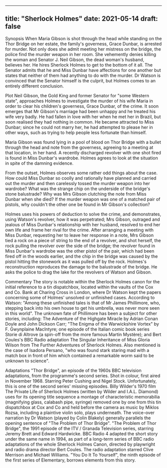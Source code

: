 
---
title: "Sherlock Holmes"
date: 2021-05-14
draft: false
---

Synopsis
When Maria Gibson is shot through the head while standing on the Thor Bridge on her estate, the family's governess, Grace Dunbar, is arrested for murder. Not only does she admit meeting her mistress on the bridge, the police find the murder weapon in her room. She vehemently denies killing the woman and Senator J. Neil Gibson, the dead woman's husband, believes her. He hires Sherlock Holmes to get to the bottom of it all. The Senator admits that he and Miss Dunbar have affections for one another but states that neither of them had anything to do with the murder. Dr Watson is convinced that the Senator himself is the culprit, but Holmes comes to an entirely different conclusion.

Plot
Neil Gibson, the Gold King and former Senator for "some Western state", approaches Holmes to investigate the murder of his wife Maria in order to clear his children's governess, Grace Dunbar, of the crime. It soon emerges that Mr Gibson's marriage had been unhappy and he treated his wife very badly. He had fallen in love with her when he met her in Brazil, but soon realised they had nothing in common. He became attracted to Miss Dunbar; since he could not marry her, he had attempted to please her in other ways, such as trying to help people less fortunate than himself.

Maria Gibson was found lying in a pool of blood on Thor Bridge with a bullet through the head and note from the governess, agreeing to a meeting at that location, in her hand. A recently discharged revolver with one shot fired is found in Miss Dunbar's wardrobe. Holmes agrees to look at the situation in spite of the damning evidence.

From the outset, Holmes observes some rather odd things about the case. How could Miss Dunbar so coolly and rationally have planned and carried out the murder and then carelessly tossed the murder weapon into her wardrobe? What was the strange chip on the underside of the bridge's stone balustrade? Why was Mrs Gibson clutching the note from Miss Dunbar when she died? If the murder weapon was one of a matched pair of pistols, why couldn't the other one be found in Mr Gibson's collection?

Holmes uses his powers of deduction to solve the crime, and demonstrates, using Watson's revolver, how it was perpetrated; Mrs Gibson, outraged and jealous of Miss Dunbar's relationship with her husband, resolved to end her own life and frame her rival for the crime. After arranging a meeting with Miss Dunbar, requesting her to leave her response in a note, Mrs Gibson tied a rock on a piece of string to the end of a revolver, and shot herself, the rock pulling the revolver over the side of the bridge; the revolver found in Miss Dunbar's wardrobe was the other pistol of the pair, which had been fired off in the woods earlier, and the chip in the bridge was caused by the pistol hitting the stonework as it was pulled off by the rock. Holmes's reconstruction reproduces the damage to the balustrade of the bridge. He asks the police to drag the lake for the revolvers of Watson and Gibson.

Commentary
The story is notable within the Sherlock Holmes canon for the initial reference to a tin dispatchbox, located within the vaults of the Cox and Co. Bank at Charing Cross in London, where Dr Watson kept the papers concerning some of Holmes' unsolved or unfinished cases. According to Watson: "Among these unfinished tales is that of Mr James Phillimore, who, stepping back into his own house to get his umbrella, was never more seen in this world". The unknown fate of Phillimore has been a subject for other stories, including: The Adventure of the Highgate Miracle by Adrian Conan Doyle and John Dickson Carr; "The Enigma of the Warwickshire Vortex" by F. Gwynplaine MacIntyre; one episode of the Italian comic book series Storie di Altrove (a spin-off from the more famous Martin Mystère); and Bert Coules's BBC Radio adaptation The Singular Inheritance of Miss Gloria Wilson from The Further Adventures of Sherlock Holmes. Also mentioned is the case of Isadora Persano, "who was found stark staring mad with a match box in front of him which contained a remarkable worm said to be unknown to science".

Adaptations
"Thor Bridge", an episode of the 1960s BBC television adaptations, from the programme's second series. Shot in colour, first aired in November 1968. Starring Peter Cushing and Nigel Stock. Unfortunately, this is one of the second series' missing episodes.
Billy Wilder's 1970 film The Private Life of Sherlock Holmes (written by Wilder and I.A.L. Diamond) uses for its opening title sequence a montage of characteristic memorabilia (magnifying glass, calabash pipe, syringe) removed one by one from this tin dispatchbox at Cox and Co and held before the camera as music by Miklos Rozsa, including a plaintive violin solo, plays underneath. The voice-over narration by Dr Watson (played by Colin Blakely) generally parallels the opening sentence of "The Problem of Thor Bridge".
"The Problem of Thor Bridge", the 1991 episode of the ITV / Granada Television series, starring Jeremy Brett and Edward Hardwicke.
BBC Radio 4 adapted the short story under the same name in 1994, as part of a long-term series of BBC radio adaptations of the whole Sherlock Holmes Canon, directed by playwright and radio drama director Bert Coules. The radio adaptation starred Clive Merrison and Michael Williams.
"You Do It To Yourself", the ninth episode of the first series of Elementary, borrows elements from this story.